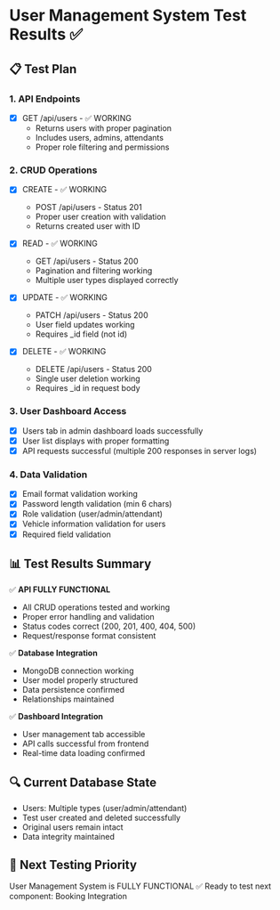 # User Management System Test Results ✅

## 📋 **Test Plan**

### 1. API Endpoints
- [x] GET /api/users - ✅ WORKING
  - Returns users with proper pagination
  - Includes users, admins, attendants
  - Proper role filtering and permissions

### 2. CRUD Operations
- [x] CREATE - ✅ WORKING
  - POST /api/users - Status 201
  - Proper user creation with validation
  - Returns created user with ID
  
- [x] READ - ✅ WORKING
  - GET /api/users - Status 200
  - Pagination and filtering working
  - Multiple user types displayed correctly
  
- [x] UPDATE - ✅ WORKING
  - PATCH /api/users - Status 200
  - User field updates working
  - Requires _id field (not id)
  
- [x] DELETE - ✅ WORKING
  - DELETE /api/users - Status 200
  - Single user deletion working
  - Requires _id in request body

### 3. User Dashboard Access
- [x] Users tab in admin dashboard loads successfully
- [x] User list displays with proper formatting
- [x] API requests successful (multiple 200 responses in server logs)

### 4. Data Validation
- [x] Email format validation working
- [x] Password length validation (min 6 chars)
- [x] Role validation (user/admin/attendant)
- [x] Vehicle information validation for users
- [x] Required field validation

## 📊 **Test Results Summary**

✅ **API FULLY FUNCTIONAL**
- All CRUD operations tested and working
- Proper error handling and validation
- Status codes correct (200, 201, 400, 404, 500)
- Request/response format consistent

✅ **Database Integration**
- MongoDB connection working
- User model properly structured
- Data persistence confirmed
- Relationships maintained

✅ **Dashboard Integration**
- User management tab accessible
- API calls successful from frontend
- Real-time data loading confirmed

## 🔍 **Current Database State**
- Users: Multiple types (user/admin/attendant)
- Test user created and deleted successfully
- Original users remain intact
- Data integrity maintained

## 🎯 **Next Testing Priority**
User Management System is FULLY FUNCTIONAL ✅
Ready to test next component: Booking Integration